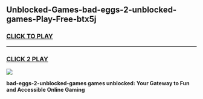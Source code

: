 
## Unblocked-Games-bad-eggs-2-unblocked-games-Play-Free-btx5j
<h3>
<a href="https://premium76.site?title=bad-eggs-2-unblocked-games&ref=18A1">CLICK TO PLAY</a></h3>
<hr>

<h3>
<a href="https://premium76.site?title=bad-eggs-2-unblocked-games&ref=18A1">CLICK 2 PLAY</a>
  
</h3>

<a href="https://premium76.site?title=bad-eggs-2-unblocked-games&ref=18A1"><img src="https://clearcache.store/games.png"></a>


**bad-eggs-2-unblocked-games games unblocked: Your Gateway to Fun and Accessible Online Gaming**
